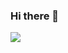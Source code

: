 ### Hi there 👋





<a>
<picture>
  <source
    srcset="https://github-readme-stats.vercel.app/api?username=2Pillows&show_icons=true&theme=holi&hide_rank=true"
    media="(prefers-color-scheme: dark)"
  />
  <source
    srcset="https://github-readme-stats.vercel.app/api?username=2Pillows&show_icons=true&theme=default&hide_rank=true"
    media="(prefers-color-scheme: light), (prefers-color-scheme: no-preference)"
  />
  <img src="https://github-readme-stats.vercel.app/api?username=2Pillows&show_icons=true&hide_rank=true" />
</picture>
</a>



<!-- <a href="https://github.com/anuraghazra/convoychat">
  <img height=150 align="center" src="https://github-readme-stats.vercel.app/api/top-langs?username=2Pillows&theme=github_dark_dimmed&layout=compact" />
</a> -->

<!-- <a href="https://github.com/anuraghazra/github-readme-stats">
  <img height=150 align="center" src="https://github-readme-stats.vercel.app/api?username=2Pillows&theme=dark&hide_rank=true" />
</a> -->

<!--
**2Pillows/2Pillows** is a ✨ _special_ ✨ repository because its `README.md` (this file) appears on your GitHub profile.

Here are some ideas to get you started:

- 🔭 I’m currently working on ...
- 🌱 I’m currently learning ...
- 👯 I’m looking to collaborate on ...
- 🤔 I’m looking for help with ...
- 💬 Ask me about ...
- 📫 How to reach me: ...
- 😄 Pronouns: ...
- ⚡ Fun fact: ...
-->
